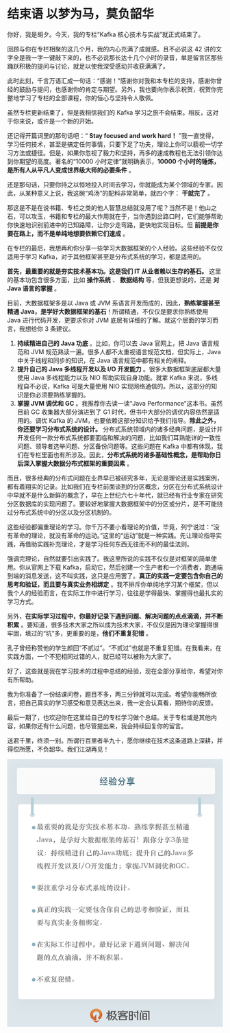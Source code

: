 # 结束语 以梦为马，莫负韶华

你好，我是胡夕。今天，我的专栏“Kafka 核心技术与实战”就正式结束了。

回顾与你在专栏相聚的这几个月，我的内心充满了成就感。且不必说这 42 讲的文字全是我一字一键敲下来的，也不必说那长达十几个小时的录音，单是留言区那些踊跃积极的提问与讨论，就足以使我深受感动并收获满满了。

此时此刻，千言万语汇成一句话：“感谢！”感谢你对我和本专栏的支持，感谢你曾经的鼓励与提问，也感谢你的肯定与期望。另外，我也要向你表示祝贺，祝贺你完整地学习了专栏的全部课程，你的恒心与坚持令人敬佩。

虽然专栏更新结束了，但是我相信我们的 Kafka 学习之旅不会结束。相反，这对于你来说，或许是一个新的开始。

还记得开篇词里的那句话吧：“ **Stay focused and work hard！** ”我一直觉得，学习任何技术，甚至是搞定任何事情，只要下足了功夫，理论上你可以藐视一切学习方法或捷径。但是，如果你忽视了毅力和坚持，再多的速成教程也无法引领你达到你期望的高度。著名的“10000 小时定律”就明确表示，**10000 个小时的锤炼，是所有人从平凡人变成世界级大师的必要条件** 。

还是那句话，只要你持之以恒地投入时间去学习，你就能成为某个领域的专家。因此，从某种意义上说，我这碗“鸡汤”的配料非常简单，就四个字： **干就完了** 。

那这是不是在说书籍、专栏之类的他人智慧总结就没用了呢？当然不是！他山之石，可以攻玉，书籍和专栏的最大作用就在于，当你遇到岔路口时，它们能够帮助你快速地识别前进中的已知路障，让你少走弯路，更快地实现目标。但 **前提是你要在路上，而不是单纯地想要依赖它们速成** 。

在专栏的最后，我想再和你分享一些学习大数据框架的个人经验。这些经验不仅仅适用于学习 Kafka，对于其他框架甚至是分布式系统的学习，都是适用的。

**首先，最重要的就是夯实技术基本功。这是我们 IT 从业者赖以生存的基石。** 这里的基本功包含很多方面，比如 **操作系统** 、 **数据结构** 等，但我更想说的，还是 **对 Java 语言的掌握** 。

目前，大数据框架多是以 Java 或 JVM 系语言开发而成的，因此，**熟练掌握甚至精通 Java，是学好大数据框架的基石**！所谓精通，不仅仅是要求你熟练使用 Java 进行代码开发，更要求你对 JVM 底层有详细的了解。就这个层面的学习而言，我想给你 3 条建议。

1. **持续精进自己的 Java 功底** 。比如，你可以去 Java 官网上，把 Java 语言规范和 JVM 规范熟读一遍。很多人都不太重视语言规范文档，但实际上，Java 中关于线程和同步的知识，在 Java 语言规范中都有相关的阐释。
2. **提升自己的 Java 多线程开发以及 I/O 开发能力** 。很多大数据框架底层都大量使用 Java 多线程能力以及 NIO 帮助实现自身功能。就拿 Kafka 来说，多线程自不必说，Kafka 可是大量使用 NIO 实现网络通信的。所以，这部分的知识是你必须要熟练掌握的。
3. **掌握 JVM 调优和 GC** 。我推荐你去读一读“Java Performance”这本书。虽然目前 GC 收集器大部分演进到了 G1 时代，但书中大部分的调优内容依然是适用的。调优 Kafka 的 JVM，也要依赖这部分知识给予我们指导。**除此之外，你还要学习分布式系统的设计。** 分布式系统领域内的诸多经典问题，是设计并开发任何一款分布式系统都要面临和解决的问题，比如我们耳熟能详的一致性问题、领导者选举问题、分区备份问题等。这些问题在 Kafka 中都有体现，我们在专栏里面也有所涉及。因此，**分布式系统的诸多基础性概念，是帮助你日后深入掌握大数据分布式框架的重要因素** 。

而且，很多经典的分布式问题在业界早已被研究多年，无论是理论还是实践案例，都有着翔实的记录。比如我们在专栏前面谈到的分区概念，分区在分布式系统设计中早就不是什么新鲜的概念了，早在上世纪六七十年代，就已经有行业专家在研究分区数据库的实现问题了。要较好地掌握大数据框架中的分区或分片，是不可能绕过分布式系统中的分区以及分区机制的。

这些经验都偏重理论的学习。你千万不要小看理论的价值，毕竟，列宁说过：“没有革命的理论，就没有革命的运动。”这里的“运动”就是一种实践。先让理论指导实践，再借助实践补充理论，才是学习任何东西无往而不利的最佳法则。

强调完理论，自然就要引出实践了。我这里所说的实践不仅仅是对框架的简单使用。你从官网上下载 Kafka，启动它，然后创建一个生产者和一个消费者，跑通端到端的消息发送，这不叫实践，这只是应用罢了。**真正的实践一定要包含你自己的思考和验证，而且要与真实业务相绑定** 。我不排斥你单纯地学习某个框架，但以我个人的经验而言，在实际工作中进行学习，往往是学得最快、掌握得也最扎实的学习方式。

另外，**在实际学习过程中，你最好记录下遇到问题、解决问题的点点滴滴，并不断积累** 。要知道，很多技术大家之所以成为技术大家，不仅仅是因为理论掌握得很牢固，填过的“坑”多，更重要的是，**他们不重复犯错** 。

孔子曾经称赞他的学生颜回“不贰过”。“不贰过”也就是不重复犯错。在我看来，在实践方面，一个不犯相同过错的人，就已经可以被称为大家了。

好了，这些就是我在学习技术的过程中总结的经验，现在全部分享给你，希望对你有所帮助。

我为你准备了一份结课问卷，题目不多，两三分钟就可以完成。希望你能畅所欲言，把自己真实的学习感受和意见表达出来，我一定会认真看，期待你的反馈。

最后一期了，也欢迎你在这里给自己的专栏学习做个总结。关于专栏或是其他内容，如果你还有什么问题，也尽管提出来，我会持续回复你的留言。

送君千里，终须一别。所谓行百里者半九十，愿你继续在技术这条道路上深耕，并得偿所愿，不负韶华。我们江湖再见！

![img](assets/f330cc5229c83bba005815515f0f5654.jpg)
